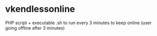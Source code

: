 # vkendlessonline
PHP script + executable .sh to run every 3 minutes to keep online (user going offline after 3 minutes)
